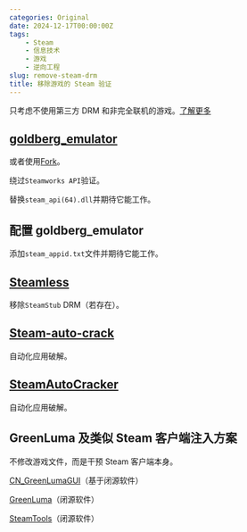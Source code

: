 ```yaml
---
categories: Original
date: 2024-12-17T00:00:00Z
tags:
    - Steam
    - 信息技术
    - 游戏
    - 逆向工程
slug: remove-steam-drm
title: 移除游戏的 Steam 验证
---
```


只考虑不使用第三方 DRM 和非完全联机的游戏。[了解更多](https://rentry.org/pgames)

## [goldberg_emulator](https://gitlab.com/Mr_Goldberg/goldberg_emulator)

或者使用[Fork](https://github.com/Detanup01/gbe_fork)。

绕过`Steamworks API`验证。

替换`steam_api(64).dll`并期待它能工作。

## 配置 goldberg_emulator

添加`steam_appid.txt`文件并期待它能工作。

## [Steamless](https://github.com/atom0s/Steamless)

移除`SteamStub` DRM（若存在）。

## [Steam-auto-crack](https://github.com/SteamAutoCracks/Steam-auto-crack)

自动化应用破解。

## [SteamAutoCracker](https://github.com/BigBoiCJ/SteamAutoCracker)

自动化应用破解。

## GreenLuma 及类似 Steam 客户端注入方案

不修改游戏文件，而是干预 Steam 客户端本身。

[CN_GreenLumaGUI](https://github.com/clinlx/CN_GreenLumaGUI)（基于闭源软件）

[GreenLuma](https://cs.rin.ru/forum/viewtopic.php?f=10&t=103709)（闭源软件）

[SteamTools](https://steamtools.net/)（闭源软件）
